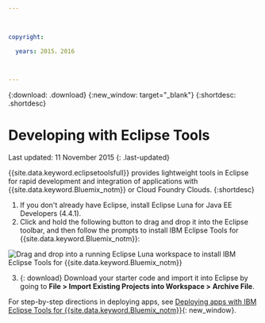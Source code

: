 ```yaml
---

 

copyright:

  years: 2015，2016

 

---
```


{:download: .download}
{:new_window: target="_blank"}
{:shortdesc: .shortdesc}

# Developing with Eclipse Tools
Last updated: 11 November 2015
{: .last-updated}

{{site.data.keyword.eclipsetoolsfull}} provides lightweight tools in Eclipse for rapid development and integration of applications with {{site.data.keyword.Bluemix_notm}} or Cloud Foundry Clouds.
{:shortdesc}

  1. If you don't already have Eclipse, install Eclipse Luna for Java EE Developers (4.4.1).
  2. Click and hold the following button to drag and drop it into the Eclipse toolbar, and then follow the prompts to install IBM Eclipse Tools for {{site.data.keyword.Bluemix_notm}}:
  
  ![Drag and drop into a running Eclipse Luna workspace to install IBM Eclipse Tools for {{site.data.keyword.Bluemix_notm}}](images/installbutton.png)

  3. {: download} Download your starter code and import it into Eclipse by going to **File > Import Existing Projects into Workspace > Archive File**. 

For step-by-step directions in deploying apps, see [Deploying apps with IBM Eclipse Tools for {{site.data.keyword.Bluemix_notm}}](../manageapps/eclipsetools/eclipsetools.html#eclipsetools){: new_window}.
